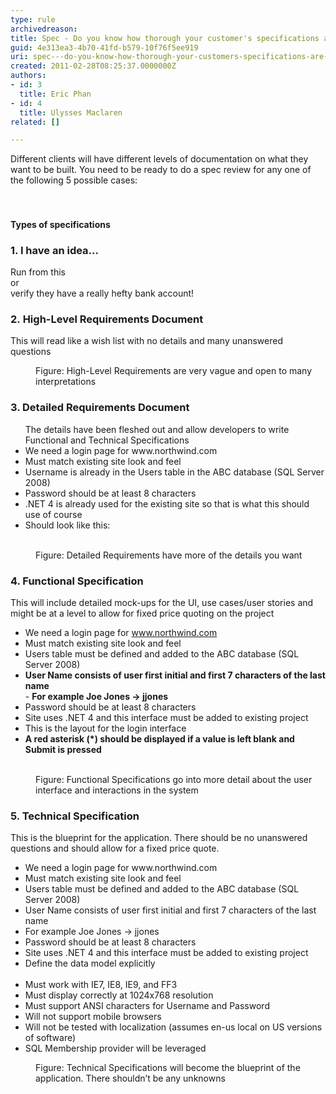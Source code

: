 ```yaml
---
type: rule
archivedreason: 
title: Spec - Do you know how thorough your customer's specifications are? (There are 5 levels)
guid: 4e313ea3-4b70-41fd-b579-10f76f5ee919
uri: spec---do-you-know-how-thorough-your-customers-specifications-are-there-are-5-levels
created: 2011-02-28T08:25:37.0000000Z
authors:
- id: 3
  title: Eric Phan
- id: 4
  title: Ulysses Maclaren
related: []

---
```



Different clients will have different levels of documentation on what they want to be built. You need to be ready to do a spec review&#160;for any one of the following 5 possible cases&#58;<br>
<br><excerpt class='endintro'></excerpt><br>
<h4>Types of specifications​<br></h4><h3 class="ssw15-rteElement-H3">1. I have an idea...<br></h3><p>Run from this<br>or<br>verify they have a really hefty bank account!</p><h3 class="ssw15-rteElement-H3">2.&#160;High-Level Requirements Document</h3><p class="ssw15-rteElement-GreyBox">This will read like a wish list with no details and many unanswered questions</p><dd class="ssw15-rteElement-FigureNormal">Figure&#58; High-Level Requirements are very vague and open to many interpretations</dd><h3 class="ssw15-rteElement-H3">3. Detailed Requirements Document</h3><ul class="ms-rteCustom-GreyBox">The details have been fleshed out and allow developers to write Functional and Technical Specifications<br> 
   <li>We need a login page for www.northwind.com</li><li>Must match existing site look and feel</li><li>Username is already in the Users table in the ABC database (SQL Server 2008)</li><li>Password should be at least 8 characters</li><li>.NET 4 is already used for the existing site so that is what this should use of course</li><li>Should look like this&#58;<br><img src="/PublishingImages/LoginInterface.jpg" alt="" />  </li></ul><dd class="ssw15-rteElement-FigureNormal">
Figure&#58; Detailed Requirements have more of the details you want​  
</dd><h3 class="ssw15-rteElement-H3">4. Functional Specification</h3>This will include detailed mock-ups for the UI, use cases/user stories and might be at a level to allow for fixed price quoting on the project<ul class="ms-rteCustom-GreyBox"><li>We need a login page for <a href="http&#58;//www.northwind.com/" shape="rect">www.northwind.com</a> </li><li>Must match existing site look and feel</li><li>Users table must be defined and added to the ABC database (SQL Server 2008)</li><li> 
      <b>User Name consists of user first initial and first 7 characters of the last name</b><br>- <b>For example Joe Jones -&gt; jjones</b> </li><li>Password should be at least 8 characters</li><li>Site uses .NET 4 and this interface must be added to existing project</li><li>This is the layout for the login interface</li><li> 
      <b>A red asterisk (*) should be displayed if a value is left blank and Submit is pressed</b><br><img src="/PublishingImages/LoginInterface.jpg" alt="" /> </li></ul><dd class="ssw15-rteElement-FigureNormal">
Figure&#58; Functional Specifications go into more detail about the user interface and interactions in the system 
</dd><h3>5. Technical&#160;Specification<br></h3><p>This is the blueprint for the application. There should be no unanswered questions and should allow for a fixed price quote.</p><ul class="ms-rteCustom-GreyBox"><li>We need a login page for www.northwind.com</li><li>Must match existing site look and feel</li><li>Users table must be defined and added to the ABC database (SQL Server 2008)</li><li>User Name consists of user first initial and first 7 characters of the last name</li><li>For example Joe Jones -&gt; jjones</li><li>Password should be at least 8 characters</li><li>Site uses .NET 4 and this interface must be added to existing project</li><li>Define the data model explicitly<br><img src="/PublishingImages/Table.jpg" alt="" /> </li><li>Must work with IE7, IE8, IE9, and FF3</li><li>Must display correctly at 1024x768 resolution</li><li>Must support ANSI characters for Username and Password</li><li>Will not support mobile browsers</li><li>Will not be tested with localization (assumes en-us local on US versions of software)</li><li>SQL Membership provider will be leveraged​<br></li></ul><dd class="ssw15-rteElement-FigureNormal">
   Figure&#58; Technical Specifications will become the blueprint of the application. There shouldn’t be any unknowns​</dd>


